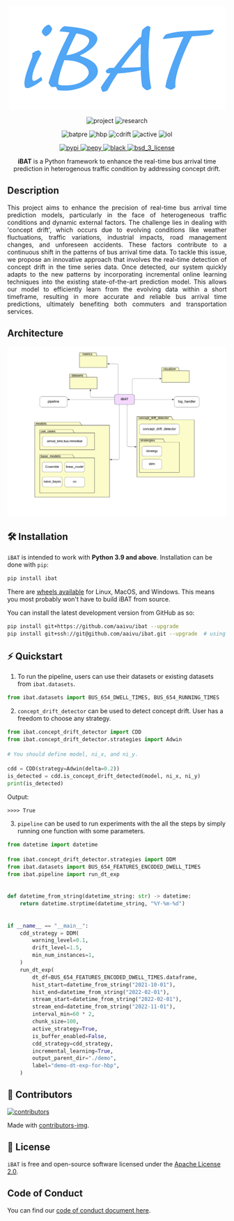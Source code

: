 <p align="center">
    <img height="238" src="./docs/images/logo-1.png" alt="ibat_logo">
</p>

<p align="center">
    <img src="https://img.shields.io/badge/-Project-blue" alt="project">
    <img src="https://img.shields.io/badge/-Research-yellowgreen" alt="research">
</p>
<p align="center">
    <img src="https://img.shields.io/badge/Bus%20arrival%20time%20prediction-8A2BE2" alt="batpre">
    <img src="https://img.shields.io/badge/Hybrid%20batch%20processing-8A2BE2" alt="hbp">
    <img src="https://img.shields.io/badge/Concept%20drift%20handling-8A2BE2" alt="cdrift">
    <img src="https://img.shields.io/badge/Active%20strategy-8A2BE2" alt="active">
    <img src="https://img.shields.io/badge/Incremental%20online%20learning-8A2BE2" alt="iol">
</p>
<p align="center">
    <!-- PyPI -->
    <a href="https://pypi.org/project/gps2gtfs">
        <img src="https://img.shields.io/pypi/v/gps2gtfs.svg?label=PyPI%20release&color=blue&style=flat-square" alt="pypi">
    </a>
    <!-- PePy -->
    <a href="https://pepy.tech/project/gps2gtfs">
        <img src="https://static.pepy.tech/badge/gps2gtfs?label=PyPI%20downloads&style=flat-square" alt="pepy">
    </a>
    <!-- Black -->
    <a href="https://github.com/psf/black">
        <img src="https://img.shields.io/badge/code%20style-black-000000.svg" alt="black">
    </a>
    <!-- License -->
    <a href="https://opensource.org/licenses/BSD-3-Clause">
        <img src="https://img.shields.io/badge/License-BSD%203--Clause-blue.svg?style=flat-square" alt="bsd_3_license">
    </a>
</p>

<p align="center">
    <b>iBAT</b> is a Python framework to enhance the real-time bus arrival time prediction in heterogenous traffic condition by addressing concept drift.
</p>

## Description

<p align="justify">
    This project aims to enhance the precision of real-time bus arrival time prediction models, particularly in the face of heterogeneous traffic conditions and dynamic external factors. The challenge lies in dealing with 'concept drift', which occurs due to evolving conditions like weather fluctuations, traffic variations, industrial impacts, road management changes, and unforeseen accidents. These factors contribute to a continuous shift in the patterns of bus arrival time data. To tackle this issue, we propose an innovative approach that involves the real-time detection of concept drift in the time series data. Once detected, our system quickly adapts to the new patterns by incorporating incremental online learning techniques into the existing state-of-the-art prediction model. This allows our model to efficiently learn from the evolving data within a short timeframe, resulting in more accurate and reliable bus arrival time predictions, ultimately benefiting both commuters and transportation services.
</p>

## Architecture

<p align="center">
    <img src="./docs/images/archi-dig.png" alt="archi-dig">
</p>

## 🛠 Installation

`iBAT` is intended to work with **Python 3.9 and above**. Installation can be done with `pip`:

```sh
pip install ibat
```

There are [wheels available](https://pypi.org/project/ibat/#files) for Linux, MacOS, and Windows. This means you most probably won't have to build iBAT from source.

You can install the latest development version from GitHub as so:

```sh
pip install git+https://github.com/aaivu/ibat --upgrade
pip install git+ssh://git@github.com/aaivu/ibat.git --upgrade  # using SSH
```

[//]: # (This method requires having Cython and Rust installed on your machine.)

## ⚡️ Quickstart

1. To run the pipeline, users can use their datasets or existing datasets from `ibat.datasets`.
```py
from ibat.datasets import BUS_654_DWELL_TIMES, BUS_654_RUNNING_TIMES
```

2. `concept_drift_detector` can be used to detect concept drift. User has a freedom to choose any strategy.
```py
from ibat.concept_drift_detector import CDD
from ibat.concept_drift_detector.strategies import Adwin

# You should define model, ni_x, and ni_y.

cdd = CDD(strategy=Adwin(delta=0.2))
is_detected = cdd.is_concept_drift_detected(model, ni_x, ni_y)
print(is_detected)
```

Output:
```
>>>> True
```

3. `pipeline` can be used to run experiments with the all the steps by simply running one function with some parameters.
```py
from datetime import datetime

from ibat.concept_drift_detector.strategies import DDM
from ibat.datasets import BUS_654_FEATURES_ENCODED_DWELL_TIMES
from ibat.pipeline import run_dt_exp


def datetime_from_string(datetime_string: str) -> datetime:
    return datetime.strptime(datetime_string, "%Y-%m-%d")


if __name__ == "__main__":
    cdd_strategy = DDM(
        warning_level=0.1,
        drift_level=1.5,
        min_num_instances=1,
    )
    run_dt_exp(
        dt_df=BUS_654_FEATURES_ENCODED_DWELL_TIMES.dataframe,
        hist_start=datetime_from_string("2021-10-01"),
        hist_end=datetime_from_string("2022-02-01"),
        stream_start=datetime_from_string("2022-02-01"),
        stream_end=datetime_from_string("2022-11-01"),
        interval_min=60 * 2,
        chunk_size=100,
        active_strategy=True,
        is_buffer_enabled=False,
        cdd_strategy=cdd_strategy,
        incremental_learning=True,
        output_parent_dir="./demo",
        label="demo-dt-exp-for-hbp",
    )
```

## 🤝 Contributors

<a href = "https://github.com/aaivu/ibat/graphs/contributors">

  <img src = "https://contrib.rocks/image?repo=aaivu/ibat" alt="contributors"/>

</a>

Made with [contributors-img](https://contrib.rocks).

[//]: # (1. [Kajanan Selvanesan]&#40;https://github.com/kajanan1212&#41;)

[//]: # (2. [Kesavi Aravinthan]&#40;https://github.com/KesaviAravinthan&#41; )

[//]: # (3. @3)

[//]: # (## 💬 Citation)

## 📝 License

`iBAT` is free and open-source software licensed under the [Apache License 2.0](https://github.com/aaivu/aaivu-introduction/blob/master/LICENSE).

## Code of Conduct

You can find our [code of conduct document here](https://github.com/aaivu/aaivu-introduction/blob/master/docs/code_of_conduct.md).
